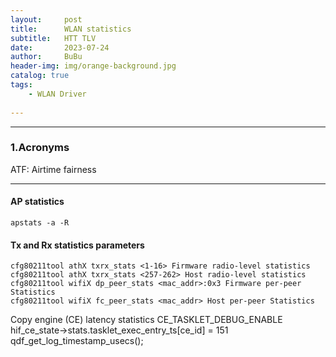 ```yaml
---
layout:     post
title:      WLAN statistics       
subtitle:   HTT TLV    
date:       2023-07-24
author:     BuBu
header-img: img/orange-background.jpg
catalog: true
tags:
    - WLAN Driver   
  
---
```


----------
### 1.Acronyms

ATF: Airtime fairness     

----------

#### AP statistics   

	apstats -a -R

#### Tx and Rx statistics parameters  

	cfg80211tool athX txrx_stats <1-16> Firmware radio-level statistics
	cfg80211tool athX txrx_stats <257-262> Host radio-level statistics
	cfg80211tool wifiX dp_peer_stats <mac_addr>:0x3 Firmware per-peer Statistics
	cfg80211tool wifiX fc_peer_stats <mac_addr> Host per-peer Statistics




Copy engine (CE) latency statistics
CE_TASKLET_DEBUG_ENABLE
hif_ce_state->stats.tasklet_exec_entry_ts[ce_id] =
151 					qdf_get_log_timestamp_usecs();